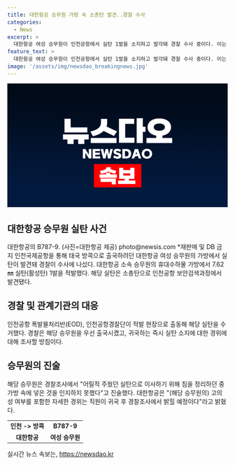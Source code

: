 ```yaml
---
title: 대한항공 승무원 가방 속 소총탄 발견..경찰 수사
categories:
  - News
excerpt: >
  대한항공 여성 승무원이 인천공항에서 실탄 1발을 소지하고 발각돼 경찰 수사 중이다. 이는 기내 안전 문제에 대한 우려를 불러일으키고 있으며, 항공보안 교육 강화가 요구되는 상황이다. 해당 승무원은 어릴 적 주운 것을 이사정리 중 가방에 넣어놓은 채 온 것으로, 경찰은 우선 출국시켜 귀국 후 상황을 조사할 예정이다. 해당 승무원의 고의성 여부와 자세한 경위는 귀국 후 경찰조사에서 밝혀질 예정이다.
feature_text: >
  대한항공 여성 승무원이 인천공항에서 실탄 1발을 소지하고 발각돼 경찰 수사 중이다. 이는 기내 안전 문제에 대한 우려를 불러일으키고 있으며, 항공보안 교육 강화가 요구되는 상황이다. 해당 승무원은 어릴 적 주운 것을 이사정리 중 가방에 넣어놓은 채 온 것으로, 경찰은 우선 출국시켜 귀국 후 상황을 조사할 예정이다. 해당 승무원의 고의성 여부와 자세한 경위는 귀국 후 경찰조사에서 밝혀질 예정이다.
image: '/assets/img/newsdao_breakingnews.jpg'
---
```


<p><img src="/assets/img/newsdao_breakingnews.jpg" alt="ontimetimes 속보" /></p>

<h2 data-ke-size="size26">대한항공 승무원 실탄 사건</h2>

<p data-ke-size="size16">대한항공의 B787-9. (사진=대한항공 제공) photo@newsis.com *재판매 및 DB 금지 인천국제공항을 통해 태국 방콕으로 출국하려던 대한항공 여성 승무원의 가방에서 실탄이 발견돼 경찰이 수사에 나섰다. 대한항공 소속 승무원의 휴대수하물 가방에서 7.62㎜ 실탄(활성탄) 1발을 적발했다. 해당 실탄은 소총탄으로 인천공항 보안검색과정에서 발견됐다.</p>

<h2 data-ke-size="size24">경찰 및 관계기관의 대응</h2>

<p data-ke-size="size16">인천공항 폭발물처리반(EOD), 인천공항경찰단이 적발 현장으로 출동해 해당 실탄을 수거했다. 경찰은 해당 승무원을 우선 출국시켰고, 귀국하는 즉시 실탄 소지에 대한 경위에 대해 조사할 방침이다.</p>

<h2 data-ke-size="size24">승무원의 진술</h2>

<p data-ke-size="size16">해당 승무원은 경찰조사에서 "어릴적 주웠던 실탄으로 이사하기 위해 짐을 정리하던 중 가방 속에 넣은 것을 인지하지 못했다"고 진술했다. 대한항공은 "(해당 승무원의) 고의성 여부를 포함한 자세한 경위는 직원이 귀국 후 경찰조사에서 밝힐 예정이다"라고 밝혔다.</p>

<table>
    <tr>
        <td style="text-align: center; height: 17px;"><b>인천 -> 방콕</b></td>
        <td style="text-align: center; height: 17px;"><b>B787-9</b></td>
    </tr>
    <tr>
        <td style="text-align: center; height: 17px;"><b>대한항공</b></td>
        <td style="text-align: center; height: 17px;"><b>여성 승무원</b></td>
    </tr>
</table>
실시간 뉴스 속보는, <a href="https://newsdao.kr" rel="dofollow">https://newsdao.kr</a>


